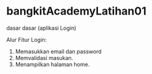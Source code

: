 # bangkitAcademyLatihan01
dasar dasar (aplikasi Login)

Alur Fitur Login:
1. Memasukkan email dan password
2. Memvalidasi masukan.
3. Menampilkan halaman home.
